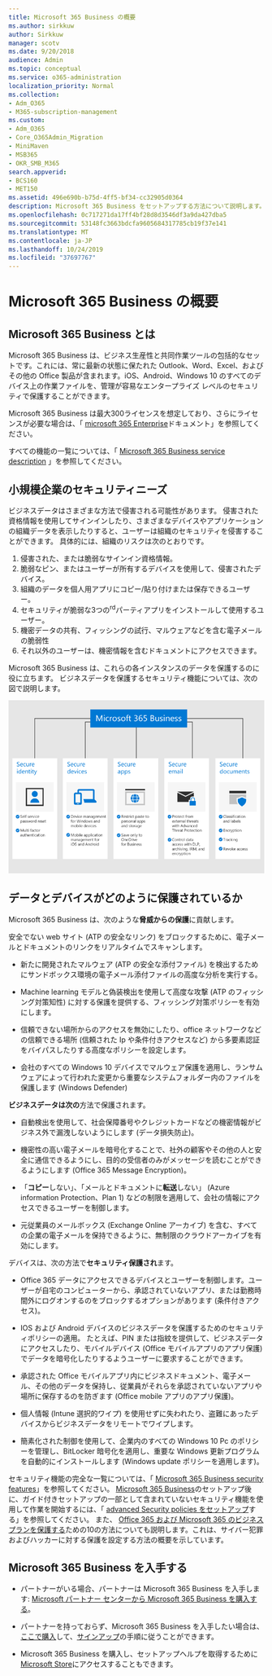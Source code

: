 ```yaml
---
title: Microsoft 365 Business の概要
ms.author: sirkkuw
author: Sirkkuw
manager: scotv
ms.date: 9/20/2018
audience: Admin
ms.topic: conceptual
ms.service: o365-administration
localization_priority: Normal
ms.collection:
- Adm_O365
- M365-subscription-management
ms.custom:
- Adm_O365
- Core_O365Admin_Migration
- MiniMaven
- MSB365
- OKR_SMB_M365
search.appverid:
- BCS160
- MET150
ms.assetid: 496e690b-b75d-4ff5-bf34-cc32905d0364
description: Microsoft 365 Business をセットアップする方法について説明します。
ms.openlocfilehash: 0c717271da17ff4bf28d8d3546df3a9da427dba5
ms.sourcegitcommit: 53148fc3663bdcfa9605684317785cb19f37e141
ms.translationtype: MT
ms.contentlocale: ja-JP
ms.lasthandoff: 10/24/2019
ms.locfileid: "37697767"
---
```

# <a name="overview-of-microsoft-365-business"></a>Microsoft 365 Business の概要

## <a name="what-is-microsoft-365-business"></a>Microsoft 365 Business とは

Microsoft 365 Business は、ビジネス生産性と共同作業ツールの包括的なセットです。これには、常に最新の状態に保たれた Outlook、Word、Excel、およびその他の Office 製品が含まれます。iOS、Android、Windows 10 のすべてのデバイス上の作業ファイルを、管理が容易なエンタープライズ レベルのセキュリティで保護することができます。
  
Microsoft 365 Business は最大300ライセンスを想定しており、さらにライセンスが必要な場合は、「 [microsoft 365 Enterprise](https://go.microsoft.com/fwlink/p/?linkid=860986)ドキュメント」を参照してください。

すべての機能の一覧については、「 [Microsoft 365 Business service description](https://docs.microsoft.com/office365/servicedescriptions/microsoft-365-service-descriptions/microsoft-365-business-service-description) 」を参照してください。
  
## <a name="small-business-security-needs"></a>小規模企業のセキュリティニーズ

ビジネスデータはさまざまな方法で侵害される可能性があります。 侵害された資格情報を使用してサインインしたり、さまざまなデバイスやアプリケーションの組織データを表示したりすると、ユーザーは組織のセキュリティを侵害することができます。 具体的には、組織のリスクは次のとおりです。

1. 侵害された、または脆弱なサインイン資格情報。
2. 脆弱なピン、またはユーザーが所有するデバイスを使用して、侵害されたデバイス。
3. 組織のデータを個人用アプリにコピー/貼り付けまたは保存できるユーザー。
4. セキュリティが脆弱な3つの<sup>rd</sup>パーティアプリをインストールして使用するユーザー。
5. 機密データの共有、フィッシングの試行、マルウェアなどを含む電子メールの脆弱性
6. それ以外のユーザーは、機密情報を含むドキュメントにアクセスできます。

Microsoft 365 Business は、これらの各インスタンスのデータを保護するのに役に立ちます。 ビジネスデータを保護するセキュリティ機能については、次の図で説明します。

![M365B がビジネスをどのように保護しているかを示す図。](media/m365businessvalueadd.png)

## <a name="how-your-data-and-devices-are-protected"></a>データとデバイスがどのように保護されているか

Microsoft 365 Business は、次のような**脅威からの保護**に貢献します。

安全でない web サイト (ATP の安全なリンク) をブロックするために、電子メールとドキュメントのリンクをリアルタイムでスキャンします。

- 新たに開発されたマルウェア (ATP の安全な添付ファイル) を検出するためにサンドボックス環境の電子メール添付ファイルの高度な分析を実行する。 

- Machine learning モデルと偽装検出を使用して高度な攻撃 (ATP のフィッシング対策知性) に対する保護を提供する、フィッシング対策ポリシーを有効にします。 

- 信頼できない場所からのアクセスを無効にしたり、office ネットワークなどの信頼できる場所 (信頼された Ip や条件付きアクセスなど) から多要素認証をバイパスしたりする高度なポリシーを設定します。 

- 会社のすべての Windows 10 デバイスでマルウェア保護を適用し、ランサムウェアによって行われた変更から重要なシステムフォルダー内のファイルを保護します (Windows Defender)

**ビジネスデータは次の**方法で保護されます。

- 自動検出を使用して、社会保障番号やクレジットカードなどの機密情報がビジネス外で漏洩しないようにします (データ損失防止)。 

- 機密性の高い電子メールを暗号化することで、社外の顧客やその他の人と安全に通信できるようにし、目的の受信者のみがメッセージを読むことができるようにします (Office 365 Message Encryption)。

- 「**コピー**しない」、「メールとドキュメントに**転送**しない」 (Azure information Protection、Plan 1) などの制限を適用して、会社の情報にアクセスできるユーザーを制御します。

- 元従業員のメールボックス (Exchange Online アーカイブ) を含む、すべての企業の電子メールを保持できるように、無制限のクラウドアーカイブを有効にします。

デバイスは、次の方法で**セキュリティ保護され**ます。

- Office 365 データにアクセスできるデバイスとユーザーを制御します。ユーザーが自宅のコンピューターから、承認されていないアプリ、または勤務時間外にログオンするのをブロックするオプションがあります (条件付きアクセス)。

- IOS および Android デバイスのビジネスデータを保護するためのセキュリティポリシーの適用。  たとえば、PIN または指紋を提供して、ビジネスデータにアクセスしたり、モバイルデバイス (Office モバイルアプリのアプリ保護) でデータを暗号化したりするようユーザーに要求することができます。

- 承認された Office モバイルアプリ内にビジネスドキュメント、電子メール、その他のデータを保持し、従業員がそれらを承認されていないアプリや場所に保存するのを防ぎます (Office mobile アプリのアプリ保護)。

- 個人情報 (Intune 選択的ワイプ) を使用せずに失われたり、盗難にあったデバイスからビジネスデータをリモートでワイプします。

- 簡素化された制御を使用して、企業内のすべての Windows 10 Pc のポリシーを管理し、BitLocker 暗号化を適用し、重要な Windows 更新プログラムを自動的にインストールします (Windows update ポリシーを適用します)。

セキュリティ機能の完全な一覧については、「 [Microsoft 365 Business security features](security-features.md)」を参照してください。 [Microsoft 365 Business](set-up.md)のセットアップ後に、ガイド付きセットアップの一部として含まれていないセキュリティ機能を使用して作業を開始するには、「 [advanced Security policies をセットアップ](set-up-advanced-security.md)する」を参照してください。 また、 [Office 365 および Microsoft 365 のビジネスプランを保護する](https://docs.microsoft.com/office365/admin/security-and-compliance/secure-your-business-data)ための10の方法についても説明します。これは、サイバー犯罪およびハッカーに対する保護を設定する方法の概要を示しています。

## <a name="get-microsoft-365-business"></a>Microsoft 365 Business を入手する

- パートナーがいる場合、パートナーは Microsoft 365 Business を入手します: [Microsoft パートナー センターから Microsoft 365 Business を購入する](get-microsoft-365-business.md#get-microsoft-365-business-from-microsoft-partner-center)。

- パートナーを持っておらず、Microsoft 365 Business を入手したい場合は、[ここで購入](https://www.microsoft.com/microsoft-365/business)して、[サインアップ](sign-up.md)の手順に従うことができます。

- Microsoft 365 Business を購入し、セットアップヘルプを取得するために[Microsoft Store](https://www.microsoft.com/en-us/store/locations/find-a-store?icid=en-us_UF_FAS)にアクセスすることもできます。
